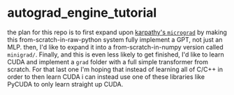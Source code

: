 # autograd_engine_tutorial
the plan for this repo is to first expand upon [karpathy's `micrograd`](https://youtu.be/VMj-3S1tku0?si=FM0qtfV-cvXr2kDJ) by making this from-scratch-in-raw-python system fully implement a GPT, not just an MLP. then, I'd like to expand it into a from-scratch-in-numpy version called `minigrad/`. Finally, and this is even less likely to get finished, I'd like to learn CUDA and implement a `grad` folder with a full simple transformer from scratch. For that last one I'm hoping that instead of learning all of C/C++ in order to then learn CUDA i can instead use one of these libraries like PyCUDA to only learn straight up CUDA. 

